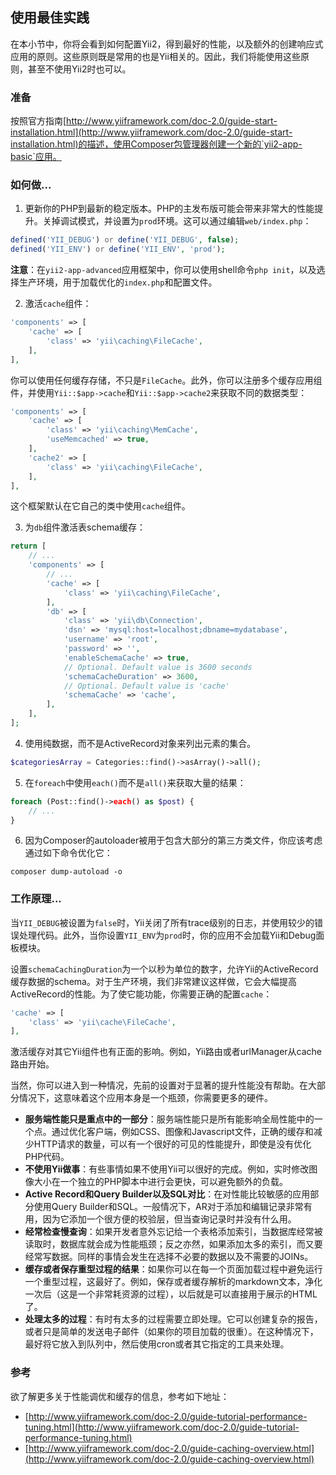 ## 使用最佳实践

在本小节中，你将会看到如何配置Yii2，得到最好的性能，以及额外的创建响应式应用的原则。这些原则既是常用的也是Yii相关的。因此，我们将能使用这些原则，甚至不使用Yii2时也可以。

### 准备

按照官方指南[http://www.yiiframework.com/doc-2.0/guide-start-installation.html](http://www.yiiframework.com/doc-2.0/guide-start-installation.html)的描述，使用Composer包管理器创建一个新的`yii2-app-basic`应用。

### 如何做...

1. 更新你的PHP到最新的稳定版本。PHP的主发布版可能会带来非常大的性能提升。关掉调试模式，并设置为`prod`环境。这可以通过编辑`web/index.php`：

```php
defined('YII_DEBUG') or define('YII_DEBUG', false);
defined('YII_ENV') or define('YII_ENV', 'prod');
```

**注意**：在`yii2-app-advanced`应用框架中，你可以使用shell命令`php init`，以及选择生产环境，用于加载优化的`index.php`和配置文件。

2. 激活`cache`组件：

```php
'components' => [
    'cache' => [
        'class' => 'yii\caching\FileCache',
    ],
],
```

你可以使用任何缓存存储，不只是`FileCache`。此外，你可以注册多个缓存应用组件，并使用`Yii::$app->cache`和`Yii::$app->cache2`来获取不同的数据类型：

```php
'components' => [
    'cache' => [
        'class' => 'yii\caching\MemCache',
        'useMemcached' => true,
    ],
    'cache2' => [
        'class' => 'yii\caching\FileCache',
    ],
],
```

这个框架默认在它自己的类中使用`cache`组件。

3. 为`db`组件激活表schema缓存：

```php
return [
    // ...
    'components' => [
        // ...
        'cache' => [
            'class' => 'yii\caching\FileCache',
        ],
        'db' => [
            'class' => 'yii\db\Connection',
            'dsn' => 'mysql:host=localhost;dbname=mydatabase',
            'username' => 'root',
            'password' => '',
            'enableSchemaCache' => true,
            // Optional. Default value is 3600 seconds
            'schemaCacheDuration' => 3600,
            // Optional. Default value is 'cache'
            'schemaCache' => 'cache',
        ],
    ],
];
```

4. 使用纯数据，而不是ActiveRecord对象来列出元素的集合。

```php
$categoriesArray = Categories::find()->asArray()->all();
```

5. 在`foreach`中使用`each()`而不是`all()`来获取大量的结果：

```php
foreach (Post::find()->each() as $post) {
    // ...
}
```

6. 因为Composer的autoloader被用于包含大部分的第三方类文件，你应该考虑通过如下命令优化它：

```
composer dump-autoload -o
```

### 工作原理...

当`YII_DEBUG`被设置为`false`时，Yii关闭了所有trace级别的日志，并使用较少的错误处理代码。此外，当你设置`YII_ENV`为`prod`时，你的应用不会加载Yii和Debug面板模块。

设置`schemaCachingDuration`为一个以秒为单位的数字，允许Yii的ActiveRecord缓存数据的schema。对于生产环境，我们非常建议这样做，它会大幅提高ActiveRecord的性能。为了使它能功能，你需要正确的配置`cache`：

```php
'cache' => [
    'class' => 'yii\cache\FileCache',
],
```

激活缓存对其它Yii组件也有正面的影响。例如，Yii路由或者urlManager从cache路由开始。

当然，你可以进入到一种情况，先前的设置对于显著的提升性能没有帮助。在大部分情况下，这意味着这个应用本身是一个瓶颈，你需要更多的硬件。

- **服务端性能只是重点中的一部分**：服务端性能只是所有能影响全局性能中的一个点。通过优化客户端，例如CSS、图像和Javascript文件，正确的缓存和减少HTTP请求的数量，可以有一个很好的可见的性能提升，即使是没有优化PHP代码。
- **不使用Yii做事**：有些事情如果不使用Yii可以很好的完成。例如，实时修改图像大小在一个独立的PHP脚本中进行会更快，可以避免额外的负载。
- **Active Record和Query Builder以及SQL对比**：在对性能比较敏感的应用部分使用Query Builder和SQL。一般情况下，AR对于添加和编辑记录非常有用，因为它添加一个很方便的校验层，但当查询记录时并没有什么用。
- **经常检查慢查询**：如果开发者意外忘记给一个表格添加索引，当数据库经常被读取时，数据库就会成为性能瓶颈；反之亦然，如果添加太多的索引，而又要经常写数据。同样的事情会发生在选择不必要的数据以及不需要的JOINs。
- **缓存或者保存重型过程的结果**：如果你可以在每一个页面加载过程中避免运行一个重型过程，这最好了。例如，保存或者缓存解析的markdown文本，净化一次后（这是一个非常耗资源的过程），以后就是可以直接用于展示的HTML了。
- **处理太多的过程**：有时有太多的过程需要立即处理。它可以创建复杂的报告，或者只是简单的发送电子邮件（如果你的项目加载的很重）。在这种情况下，最好将它放入到队列中，然后使用cron或者其它指定的工具来处理。

### 参考

欲了解更多关于性能调优和缓存的信息，参考如下地址：

- [http://www.yiiframework.com/doc-2.0/guide-tutorial-performance-tuning.html](http://www.yiiframework.com/doc-2.0/guide-tutorial-performance-tuning.html)
- [http://www.yiiframework.com/doc-2.0/guide-caching-overview.html](http://www.yiiframework.com/doc-2.0/guide-caching-overview.html)